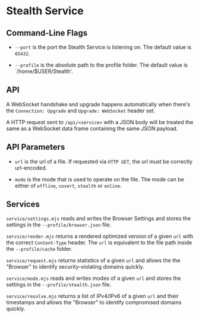 
# Stealth Service


## Command-Line Flags

- `--port` is the port the Stealth Service is listening on.
  The default value is `65432`.

- `--profile` is the absolute path to the profile folder.
  The default value is `/home/$USER/Stealth'.


## API

A WebSocket handshake and upgrade happens automatically when there's the
`Connection: Upgrade` and `Upgrade: WebSocket` header set.

A HTTP request sent to `/api/<service>` with a JSON body will be treated
the same as a WebSocket data frame containing the same JSON payload.


## API Parameters

- `url` is the url of a file. If requested via `HTTP GET`, the url must
  be correctly url-encoded.

- `mode` is the mode that is used to operate on the file. The mode can
  be either of `offline`, `covert`, `stealth` or `online`.


## Services

`service/settings.mjs` reads and writes the Browser Settings and stores
the settings in the `--profile/browser.json` file.

`service/render.mjs` returns a rendered optimized version of a given `url`
with the correct `Content-Type` header. The `url` is equivalent to the
file path inside the `--profile/cache` folder.

`service/request.mjs` returns statistics of a given `url` and allows the
the "Browser" to identify security-violating domains quickly.

`service/mode.mjs` reads and writes modes of a given `url` and stores the
settings in the `--profile/stealth.json` file.

`service/resolve.mjs` returns a list of IPv4/IPv6 of a given `url` and
their timestamps and allows the "Browser" to identify compromised
domains quickly.

